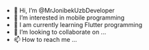 - 👋 Hi, I’m @MrJonibekUzbDeveloper
- 👀 I’m interested in mobile programming
- 🌱 I am currently learning Flutter programming
- 💞️ I’m looking to collaborate on ...
- 📫 How to reach me ...

<!---
MrJonibekUzbDeveloper/MrJonibekUzbDeveloper is a ✨ special ✨ repository because its `README.md` (this file) appears on your GitHub profile.
You can click the Preview link to take a look at your changes.
--->
